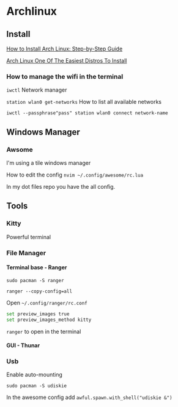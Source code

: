 # Archlinux

## Install

[How to Install Arch Linux: Step-by-Step Guide](https://www.youtube.com/watch?v=FxeriGuJKTM&t)

[Arch Linux One Of The Easiest Distros To Install](https://www.youtube.com/watch?v=y9nKjTfDHLA&t)

### How to manage the wifi in the terminal

`iwctl` Network manager

`station wlan0 get-networks` How to list all available networks

`iwctl --passphrase"pass" station wlan0 connect network-name`

## Windows Manager

### Awsome

I'm using a tile windows manager

How to edit the config `nvim ~/.config/awesome/rc.lua`

In my dot files repo you have the all config. 

## Tools

### Kitty

Powerful terminal

### File Manager

#### Terminal base - Ranger

`sudo pacman -S ranger`

`ranger --copy-config=all`

Open `~/.config/ranger/rc.conf`

```bash
set preview_images true
set preview_images_method kitty
```

`ranger` to open in the terminal

#### GUI - Thunar

### Usb

Enable auto-mounting

`sudo pacman -S udiskie`

In the awesome config add `awful.spawn.with_shell("udiskie &")`
